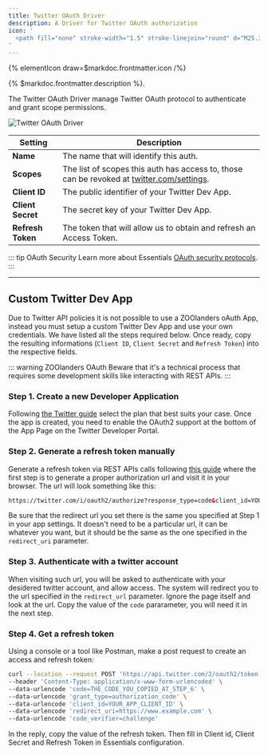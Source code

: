 ```yaml
---
title: Twitter OAuth Driver
description: A Driver for Twitter OAuth authorization
icon: '
  <path fill="none" stroke-width="1.5" stroke-linejoin="round" d="M25.338 9.696c.016.23.016.459.016.69 0 7.048-5.366 15.177-15.177 15.177v-.004A15.1 15.1 0 0 1 2 23.168a10.711 10.711 0 0 0 7.894-2.21 5.34 5.34 0 0 1-4.983-3.705c.8.154 1.624.122 2.408-.092a5.335 5.335 0 0 1-4.278-5.229v-.067a5.3 5.3 0 0 0 2.42.667 5.34 5.34 0 0 1-1.65-7.122 15.14 15.14 0 0 0 10.993 5.573 5.34 5.34 0 0 1 9.09-4.865 10.704 10.704 0 0 0 3.388-1.295 5.354 5.354 0 0 1-2.345 2.95A10.609 10.609 0 0 0 28 6.933a10.837 10.837 0 0 1-2.662 2.763Z"/>
'
---
```


{% elementIcon draw=$markdoc.frontmatter.icon /%}

{% $markdoc.frontmatter.description %}.

The Twitter OAuth Driver manage Twitter OAuth protocol to authenticate and grant scope permissions.

![Twitter OAuth Driver](/essentials-for-yootheme-pro/assets/auths/driver-twitter-oauth.webp)

| Setting | Description |
| ------- | ----------- |
| **Name** | The name that will identify this auth. |
| **Scopes** | The list of scopes this auth has access to, those can be revoked at [twitter.com/settings](https://twitter.com/settings/apps_and_sessions). |
| **Client ID** | The public identifier of your Twitter Dev App. |
| **Client Secret** | The secret key of your Twitter Dev App. |
| **Refresh Token** | The token that will allow us to obtain and refresh an Access Token. |

::: tip OAuth Security
Learn more about Essentials [OAuth security protocols](/essentials-for-yootheme-pro/oauth-keys-secrets#security).
:::

---

## Custom Twitter Dev App

Due to Twitter API policies it is not possible to use a ZOOlanders oAuth App, instead you must setup a custom Twitter Dev App and use your own credentials. We have listed all the steps required below. Once ready, copy the resulting informations (`Client ID`, `Client Secret` and `Refresh Token`) into the respective fields.

::: warning ZOOlanders OAuth
Beware that it's a technical process that requires some development skills like interacting with REST APIs.
:::

### Step 1. Create a new Developer Application

Following [the Twitter guide](https://developer.twitter.com/en/docs/twitter-api/getting-started/getting-access-to-the-twitter-api) select the plan that best suits your case. Once the app is created, you need to enable the OAuth2 support at the bottom of the App Page on the Twitter Developer Portal.

### Step 2. Generate a refresh token manually

Generate a refresh token via REST APIs calls following [this guide](https://developer.twitter.com/en/docs/authentication/oauth-2-0/user-access-token) where the first step is to generate a proper authorization url and visit it in your browser. The url will look something like this:

```html
https://twitter.com/i/oauth2/authorize?response_type=code&client_id=YOUR_APP_CLIENT_ID&redirect_uri=https://www.example.com&scope=tweet.read%20users.read%20offline.access&state=state&code_challenge=challenge&code_challenge_method=plain
```

Be sure that the redirect url you set there is the same you specified at Step 1 in your app settings. It doesn't need to be a particular url, it can be whatever you want, but it should be the same as the one specified in the `redirect_uri` parameter.

### Step 3. Authenticate with a twitter account

When visiting such url, you will be asked to authenticate with your desidered twitter account, and allow access. The system will redirect you to the url specified in the `redirect_url` parameter. Ignore the page itself and look at the url. Copy the value of the `code` pararameter, you will need it in the next step.

### Step 4. Get a refresh token

Using a console or a tool like Postman, make a post request to create an access and refresh token:

```bash
curl --location --request POST 'https://api.twitter.com/2/oauth2/token' \
--header 'Content-Type: application/x-www-form-urlencoded' \
--data-urlencode 'code=THE_CODE_YOU_COPIED_AT_STEP_6' \
--data-urlencode 'grant_type=authorization_code' \
--data-urlencode 'client_id=YOUR_APP_CLIENT_ID' \
--data-urlencode 'redirect_uri=https://www.example.com' \
--data-urlencode 'code_verifier=challenge'
```

In the reply, copy the value of the refresh token. Then fill in Client id, Client Secret and Refresh Token in Essentials configuration.
